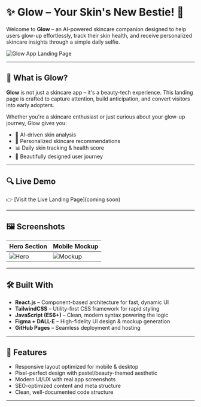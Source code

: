 # ✨ Glow – Your Skin's New Bestie! 💖

Welcome to **Glow** – an AI-powered skincare companion designed to help users glow-up effortlessly, track their skin health, and receive personalized skincare insights through a simple daily selfie.

![Glow App Landing Page](./assets/landing-screenshot.png)

---

## 🌸 What is Glow?

**Glow** is not just a skincare app – it's a beauty-tech experience. This landing page is crafted to capture attention, build anticipation, and convert visitors into early adopters.

Whether you're a skincare enthusiast or just curious about your glow-up journey, Glow gives you:
- 🧠 AI-driven skin analysis
- 🧴 Personalized skincare recommendations
- 📊 Daily skin tracking & health score
- 📸 Beautifully designed user journey

---

## 🔍 Live Demo

👉 [Visit the Live Landing Page](coming soon)

---

## 🖼️ Screenshots

| Hero Section | Mobile Mockup |
|--------------|----------------|
| ![Hero](./assets/glow-hero.png) | ![Mockup](./assets/landing-page.png) |

---

## 🛠️ Built With

- **React.js** – Component-based architecture for fast, dynamic UI  
- **TailwindCSS** – Utility-first CSS framework for rapid styling  
- **JavaScript (ES6+)** – Clean, modern syntax powering the logic  
- **Figma + DALL·E** – High-fidelity UI design & mockup generation  
- **GitHub Pages** – Seamless deployment and hosting  

---

## 🚀 Features

- Responsive layout optimized for mobile & desktop
- Pixel-perfect design with pastel/beauty-themed aesthetic
- Modern UI/UX with real app screenshots
- SEO-optimized content and meta structure
- Clean, well-documented code structure

---

